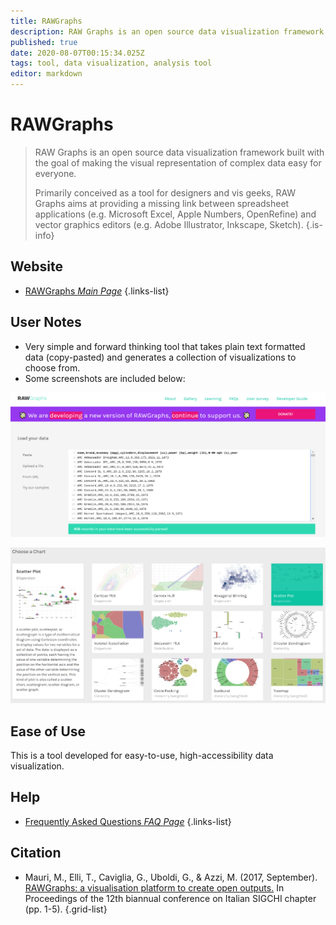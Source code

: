 ```yaml
---
title: RAWGraphs
description: RAW Graphs is an open source data visualization framework built with the goal of making the visual representation of complex data easy for everyone.
published: true
date: 2020-08-07T00:15:34.025Z
tags: tool, data visualization, analysis tool
editor: markdown
---
```


# RAWGraphs

> RAW Graphs is an open source data visualization framework built with the goal of making the visual representation of complex data easy for everyone.
>
> Primarily conceived as a tool for designers and vis geeks, RAW Graphs aims at providing a missing link between spreadsheet applications (e.g. Microsoft Excel, Apple Numbers, OpenRefine) and vector graphics editors (e.g. Adobe Illustrator, Inkscape, Sketch).
{.is-info}

 

## Website 

- [RAWGraphs *Main Page*](https://app.rawgraphs.io/)
{.links-list}

## User Notes
- Very simple and forward thinking tool that takes plain text formatted data (copy-pasted) and generates a collection of visualizations to choose from.
- Some screenshots are included below:

![rawgraphics1.png](/rawgraph/rawgraphics1.png)

![rawgraphics2.png](/rawgraph/rawgraphics2.png)

## Ease of Use

This is a tool developed for easy-to-use, high-accessibility data visualization.


## Help
- [Frequently Asked Questions *FAQ Page*](https://github.com/rawgraphs/raw/wiki/FAQs)
{.links-list}

## Citation

- Mauri, M., Elli, T., Caviglia, G., Uboldi, G., & Azzi, M. (2017, September). [RAWGraphs: a visualisation platform to create open outputs.](https://dl.acm.org/doi/abs/10.1145/3125571.3125585) In Proceedings of the 12th biannual conference on Italian SIGCHI chapter (pp. 1-5).
{.grid-list}